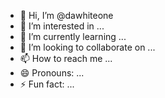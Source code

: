 - 👋 Hi, I’m @dawhiteone
- 👀 I’m interested in ...
- 🌱 I’m currently learning ...
- 💞️ I’m looking to collaborate on ...
- 📫 How to reach me ...
- 😄 Pronouns: ...
- ⚡ Fun fact: ...

<!---
dawhiteone/dawhiteone is a ✨ special ✨ repository because its `README.md` (this file) appears on your GitHub profile.
You can click the Preview link to take a look at your changes.
--->

